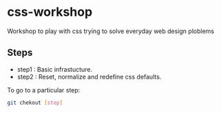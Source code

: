 # css-workshop
Workshop to play with css trying to solve everyday web design ploblems

## Steps

* step1 : Basic infrastucture.
* step2 : Reset, normalize and redefine css defaults.

To go to a particular step:

```sh
git chekout [step]
```

